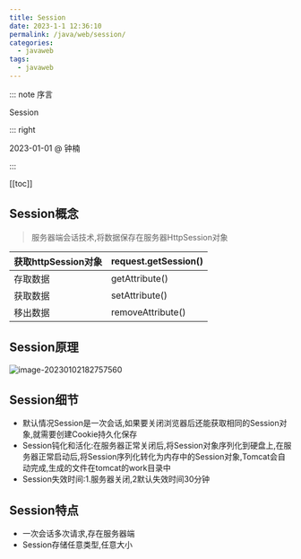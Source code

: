 ```yaml
---
title: Session
date: 2023-1-1 12:36:10
permalink: /java/web/session/
categories:
  - javaweb
tags:
  - javaweb
---
```


::: note 序言

Session

::: right

2023-01-01 @ 钟楠

::: 

[[toc]]

## Session概念

> 服务器端会话技术,将数据保存在服务器HttpSession对象

| 获取httpSession对象 | request.getSession() |
| ------------------- | -------------------- |
| 存取数据            | getAttribute()       |
| 获取数据            | setAttribute()       |
| 移出数据            | removeAttribute()    |

## Session原理

![image-20230102182757560](https://cdn.staticaly.com/gh/jinmunan/imgs@master/javaweb/image-20230102182757560.png)

## Session细节

- 默认情况Session是一次会话,如果要关闭浏览器后还能获取相同的Session对象,就需要创建Cookie持久化保存
- Session钝化和活化:在服务器正常关闭后,将Session对象序列化到硬盘上,在服务器正常启动后,将Session序列化转化为内存中的Session对象,Tomcat会自动完成,生成的文件在tomcat的work目录中
- Session失效时间:1.服务器关闭,2默认失效时间30分钟

## Session特点

- 一次会话多次请求,存在服务器端
- Session存储任意类型,任意大小